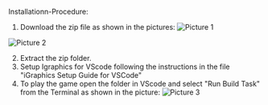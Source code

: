 Installationn-Procedure:
1. Download the zip file as shown in the pictures:
![Picture 1](https://github.com/ShuvodipDasSowmik/Space_Shooter/assets/154417645/dfdf6ec1-6db1-456b-97f3-4cf3f5b80a17)

![Picture 2](https://github.com/ShuvodipDasSowmik/Space_Shooter/assets/154417645/7e51f21a-3583-4577-a594-9438f2f3a85d)

2. Extract the zip folder.
3. Setup Igraphics for VScode following the instructions in the file "iGraphics Setup Guide for VSCode"
4. To play the game open the folder in VScode and select "Run Build Task" from the Terminal as shown in the picture:
![Picture 3](https://github.com/ShuvodipDasSowmik/Space_Shooter/assets/154417645/7a1e5206-fa59-4bc7-aacc-1239d5b770cb)
